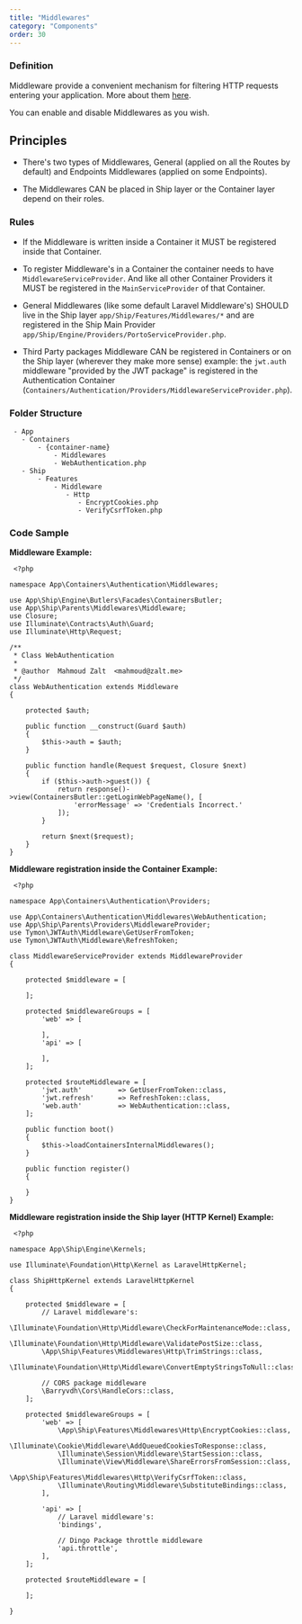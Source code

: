 ```yaml
---
title: "Middlewares"
category: "Components"
order: 30
---
```


### Definition

Middleware provide a convenient mechanism for filtering HTTP requests entering your application. More about them [here](https://laravel.com/docs/middleware).

You can enable and disable Middlewares as you wish.

## Principles

- There's two types of Middlewares, General (applied on all the Routes by default) and Endpoints Middlewares (applied on some Endpoints).

- The Middlewares CAN be placed in Ship layer or the Container layer depend on their roles.

### Rules

- If the Middleware is written inside a Container it MUST be registered inside that Container.

- To register Middleware's in a Container the container needs to have `MiddlewareServiceProvider`. And like all other Container Providers it MUST be registered in the `MainServiceProvider` of that Container.

- General Middlewares (like some default Laravel Middleware's) SHOULD live in the Ship layer `app/Ship/Features/Middlewares/*` and are registered in the Ship Main Provider `app/Ship/Engine/Providers/PortoServiceProvider.php`.

- Third Party packages Middleware CAN be registered in Containers or on the Ship layer (wherever they make more sense) example: the `jwt.auth` middleware "provided by the JWT package" is registered in the Authentication Container (`Containers/Authentication/Providers/MiddlewareServiceProvider.php`).

### Folder Structure

	 - App
	   - Containers
	       - {container-name}
	           - Middlewares
	           - WebAuthentication.php
	   - Ship
	       - Features
	           - Middleware
	              - Http
	              	 - EncryptCookies.php
	                 - VerifyCsrfToken.php 

### Code Sample

**Middleware Example:** 

	 <?php
	
	namespace App\Containers\Authentication\Middlewares;
	
	use App\Ship\Engine\Butlers\Facades\ContainersButler;
	use App\Ship\Parents\Middlewares\Middleware;
	use Closure;
	use Illuminate\Contracts\Auth\Guard;
	use Illuminate\Http\Request;
	
	/**
	 * Class WebAuthentication
	 *
	 * @author  Mahmoud Zalt  <mahmoud@zalt.me>
	 */
	class WebAuthentication extends Middleware
	{
	
	    protected $auth;
	
	    public function __construct(Guard $auth)
	    {
	        $this->auth = $auth;
	    }
	
	    public function handle(Request $request, Closure $next)
	    {
	        if ($this->auth->guest()) {
	            return response()->view(ContainersButler::getLoginWebPageName(), [
	                'errorMessage' => 'Credentials Incorrect.'
	            ]);
	        }
	
	        return $next($request);
	    }
	}
	 

**Middleware registration inside the Container Example:** 

	 <?php
	
	namespace App\Containers\Authentication\Providers;
	
	use App\Containers\Authentication\Middlewares\WebAuthentication;
	use App\Ship\Parents\Providers\MiddlewareProvider;
	use Tymon\JWTAuth\Middleware\GetUserFromToken;
	use Tymon\JWTAuth\Middleware\RefreshToken;
	
	class MiddlewareServiceProvider extends MiddlewareProvider
	{
	
	    protected $middleware = [
	
	    ];
	
	    protected $middlewareGroups = [
	        'web' => [
	
	        ],
	        'api' => [
	
	        ],
	    ];
	
	    protected $routeMiddleware = [
	        'jwt.auth'         => GetUserFromToken::class,
	        'jwt.refresh'      => RefreshToken::class,
	        'web.auth'         => WebAuthentication::class,
	    ];
	
	    public function boot()
	    {
	        $this->loadContainersInternalMiddlewares();
	    }
	
	    public function register()
	    {
	
	    }
	}
	 
**Middleware registration inside the Ship layer (HTTP Kernel) Example:** 

	 <?php
	
	namespace App\Ship\Engine\Kernels;
	
	use Illuminate\Foundation\Http\Kernel as LaravelHttpKernel;
	
	class ShipHttpKernel extends LaravelHttpKernel
	{
	
	    protected $middleware = [
	        // Laravel middleware's:
	        \Illuminate\Foundation\Http\Middleware\CheckForMaintenanceMode::class,
	        \Illuminate\Foundation\Http\Middleware\ValidatePostSize::class,
	        \App\Ship\Features\Middlewares\Http\TrimStrings::class,
	        \Illuminate\Foundation\Http\Middleware\ConvertEmptyStringsToNull::class,
	
	        // CORS package middleware
	        \Barryvdh\Cors\HandleCors::class,
	    ];
	
	    protected $middlewareGroups = [
	        'web' => [
	            \App\Ship\Features\Middlewares\Http\EncryptCookies::class,
	            \Illuminate\Cookie\Middleware\AddQueuedCookiesToResponse::class,
	            \Illuminate\Session\Middleware\StartSession::class,
	            \Illuminate\View\Middleware\ShareErrorsFromSession::class,
	            \App\Ship\Features\Middlewares\Http\VerifyCsrfToken::class,
	            \Illuminate\Routing\Middleware\SubstituteBindings::class,
	        ],
	
	        'api' => [
	            // Laravel middleware's:
	            'bindings',
	
	            // Dingo Package throttle middleware
	            'api.throttle',
	        ],
	    ];
	
	    protected $routeMiddleware = [
	
	    ];
	
	}
	 
